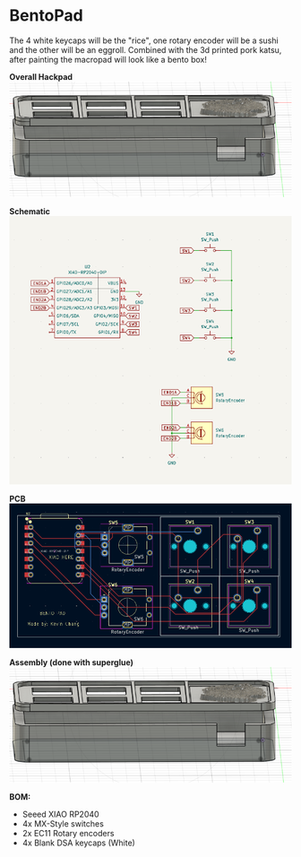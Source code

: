 # BentoPad

The 4 white keycaps will be the "rice", one rotary encoder will be a sushi and the other will be an
eggroll. Combined with the 3d printed pork katsu, after painting the macropad will look like a bento box!

**Overall Hackpad**  
![Overall Bentopad](images\image-1.png)

**Schematic**  
![BentoPad Schematic](images\image-2.png)

**PCB**  
![BentoPad PCB](images\image-3.png)

**Assembly (done with superglue)**  
![BentoPad Assembly](images\image-1.png)

**BOM:**  
- Seeed XIAO RP2040
- 4x MX-Style switches
- 2x EC11 Rotary encoders
- 4x Blank DSA keycaps (White)